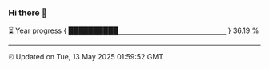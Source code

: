 ### Hi there 👋

⏳ Year progress { ██████████▁▁▁▁▁▁▁▁▁▁▁▁▁▁▁▁▁▁▁▁ } 36.19 %

---

⏰ Updated on Tue, 13 May 2025 01:59:52 GMT


